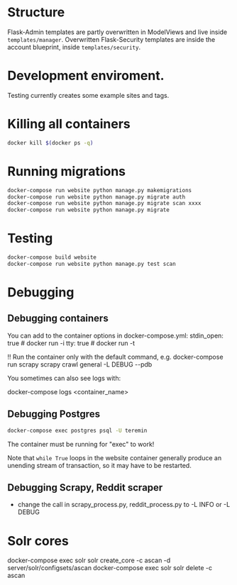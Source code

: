 # Structure

Flask-Admin templates are partly overwritten in ModelViews and live inside `templates/manager`.
Overwritten Flask-Security templates are inside the account blueprint, inside `templates/security`.

# Development enviroment.

Testing currently creates some example sites and tags.

# Killing all containers

```bash
docker kill $(docker ps -q)
```

# Running migrations

```bash
docker-compose run website python manage.py makemigrations
docker-compose run website python manage.py migrate auth
docker-compose run website python manage.py migrate scan xxxx
docker-compose run website python manage.py migrate
```

# Testing

```bash
docker-compose build website
docker-compose run website python manage.py test scan
```

# Debugging

## Debugging containers

You can add to the container options in docker-compose.yml:
    stdin_open: true # docker run -i
    tty: true        # docker run -t

!! Run the container only with the default command, e.g.
docker-compose run scrapy scrapy crawl general -L DEBUG --pdb

You sometimes can also see logs with:

docker-compose logs <container_name>

## Debugging Postgres

```bash
docker-compose exec postgres psql -U teremin
```

The container must be running for "exec" to work!

Note that `while True` loops in the website container generally produce an unending stream of
transaction, so it may have to be restarted.

## Debugging Scrapy, Reddit scraper

- change the call in scrapy_process.py, reddit_process.py to -L INFO or -L DEBUG

# Solr cores

docker-compose exec solr solr create_core -c ascan -d server/solr/configsets/ascan
docker-compose exec solr solr delete -c ascan
